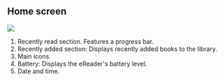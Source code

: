 ## Home screen

![](http://static.energysistem.com/images/manuals/39225/54bfec892decc.jpg)

1.	Recently read section. Features a progress bar.
2.	Recently added section: Displays recently added books to the library.
3.	Main icons.
4.	Battery: Displays the eReader's battery level.
5.	Date and time.

